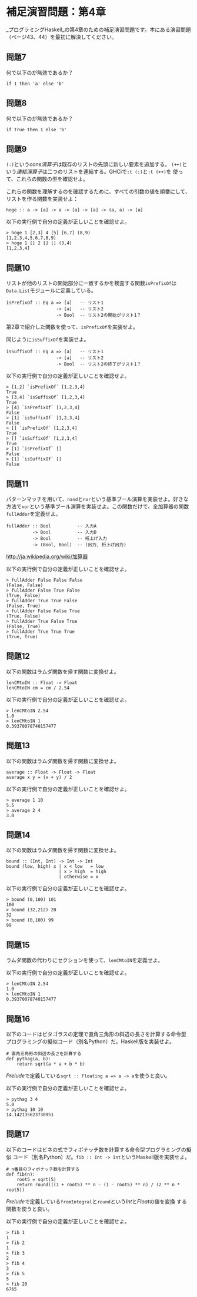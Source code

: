 補足演習問題：第4章
===================

_プログラミングHaskell_の第4章のための補足演習問題です。本にある演習問題
（ページ43、44）を最初に解決してください。

問題7
-----

何で以下のが無効であるか？

    if 1 then 'a' else 'b'

問題8
-----

何で以下のが無効であるか？

    if True then 1 else 'b'

問題9
-----

`(:)`という*cons演算子*は既存のリストの先頭に新しい要素を追加する。
`(++)`という*連結演算子*は二つのリストを連結する。GHCiで`:t (:)`と`:t (++)`を
使って、これらの関数の型を確認せよ。

これらの関数を理解するのを確認するために、すべての引数の値を順番にして、
リストを作る関数を実装せよ：

    hoge :: a -> [a] -> a -> [a] -> [a] -> (a, a) -> [a]

以下の実行例で自分の定義が正しいことを確認せよ。

    > hoge 1 [2,3] 4 [5] [6,7] (8,9)
    [1,2,3,4,5,6,7,8,9]
    > hoge 1 [] 2 [] [] (3,4)
    [1,2,3,4]

問題10
------

リストが他のリストの開始部分に一致するかを検査する関数`isPrefixOf`は
`Data.List`モジュールに定義している。

    isPrefixOf :: Eq a => [a]   -- リスト1
                       -> [a]   -- リスト2
                       -> Bool  -- リスト2の開始がリスト1？

第2章で紹介した関数を使って、`isPrefixOf`を実装せよ。

同じように`isSuffixOf`を実装せよ。

    isSuffixOf :: Eq a => [a]   -- リスト1
                       -> [a]   -- リスト2
                       -> Bool  -- リスト2の終了がリスト1？

以下の実行例で自分の定義が正しいことを確認せよ。

    > [1,2] `isPrefixOf` [1,2,3,4]
    True
    > [3,4] `isSuffixOf` [1,2,3,4]
    True
    > [4] `isPrefixOf` [1,2,3,4]
    False
    > [1] `isSuffixOf` [1,2,3,4]
    False
    > [] `isPrefixOf` [1,2,3,4]
    True
    > [] `isSuffixOf` [1,2,3,4]
    True
    > [1] `isPrefixOf` []
    False
    > [1] `isSuffixOf` []
    False

問題11
------

パターンマッチを用いて、`nand`と`nor`という基準ブール演算を実装せよ。好きな
方法で`xor`という基準ブール演算を実装せよ。この関数だけで、全加算器の関数
`fullAdder`を定義せよ。

    fullAdder :: Bool          -- 入力A
              -> Bool          -- 入力B
              -> Bool          -- 桁上げ入力
              -> (Bool, Bool)  -- (出力, 桁上げ出力)

http://ja.wikipedia.org/wiki/加算器

以下の実行例で自分の定義が正しいことを確認せよ。

    > fullAdder False False False
    (False, False)
    > fullAdder False True False
    (True, False)
    > fullAdder True True False
    (False, True)
    > fullAdder False False True
    (True, False)
    > fullAdder True False True
    (False, True)
    > fullAdder True True True
    (True, True)

問題12
------

以下の関数はラムダ関数を帰す関数に変換せよ。

    lenCMtoIN :: Float -> Float
    lenCMtoIN cm = cm / 2.54

以下の実行例で自分の定義が正しいことを確認せよ。

    > lenCMtoIN 2.54
    1.0
    > lenCMtoIN 1
    0.39370078740157477

問題13
------

以下の関数はラムダ関数を帰す関数に変換せよ。

    average :: Float -> Float -> Float
    average x y = (x + y) / 2

以下の実行例で自分の定義が正しいことを確認せよ。

    > average 1 10
    5.5
    > average 2 4
    3.0

問題14
------

以下の関数はラムダ関数を帰す関数に変換せよ。

    bound :: (Int, Int) -> Int -> Int
    bound (low, high) x | x < low   = low
                        | x > high  = high
                        | otherwise = x

以下の実行例で自分の定義が正しいことを確認せよ。

    > bound (0,100) 101
    100
    > bound (32,212) 20
    32
    > bound (0,100) 99
    99

問題15
------

ラムダ関数の代わりにセクションを使って、`lenCMtoIN`を定義せよ。

以下の実行例で自分の定義が正しいことを確認せよ。

    > lenCMtoIN 2.54
    1.0
    > lenCMtoIN 1
    0.39370078740157477

問題16
------

以下のコードはピタゴラスの定理で直角三角形の斜辺の長さを計算する命令型
プログラミングの擬似コード（別名Python）だ。Haskell版を実装せよ。

    # 直角三角形の斜辺の長さを計算する
    def pythag(a, b):
        return sqrt(a * a + b * b)

*Prelude*で定義している`sqrt :: Floating a => a -> a`を使うと良い。

以下の実行例で自分の定義が正しいことを確認せよ。

    > pythag 3 4
    5.0
    > pythag 10 10
    14.142135623730951

問題17
------

以下のコードはビネの式でフィボナッチ数を計算する命令型プログラミングの擬似
コード（別名Python）だ。`fib :: Int -> Int`というHaskell版を実装せよ。

    # n番目のフィボナッチ数を計算する
    def fib(n):
        root5 = sqrt(5)
        return round(((1 + root5) ** n - (1 - root5) ** n) / (2 ** n * root5))

*Prelude*で定義している`fromIntegral`と`round`という*Int*と*Float*の値を変換
する関数を使うと良い。

以下の実行例で自分の定義が正しいことを確認せよ。

    > fib 1
    1
    > fib 2
    1
    > fib 3
    2
    > fib 4
    3
    > fib 5
    5
    > fib 20
    6765
